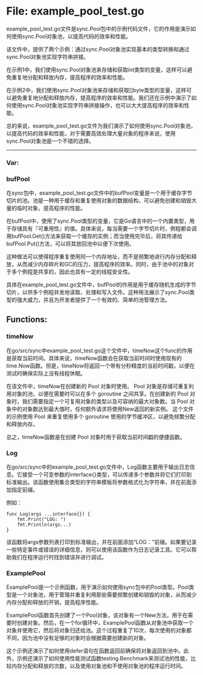 # File: example_pool_test.go

example_pool_test.go文件是sync.Pool包中的示例代码文件，它的作用是演示如何使用sync.Pool对象池，以提高代码的效率和性能。

该文件中，提供了两个示例：通过sync.Pool对象池实现基本的类型转换和通过sync.Pool对象池实现字符串拼接。

在示例1中，我们使用sync.Pool对象池来存储和获取int类型的变量，这样可以避免重复地分配和释放内存，提高程序的效率和性能。

在示例2中，我们使用sync.Pool对象池来存储和获取[]byte类型的变量，这样可以避免重复地分配和释放内存，提高程序的效率和性能。我们还在示例中演示了如何使用sync.Pool对象池实现字符串拼接操作，也可以大大提高程序的效率和性能。

总的来说，example_pool_test.go文件为我们演示了如何使用sync.Pool对象池，以提高代码的效率和性能，对于需要高效处理大量对象的程序来说，使用sync.Pool对象池是一个不错的选择。




---

### Var:

### bufPool

在sync包中，example_pool_test.go文件中的bufPool变量是一个用于缓存字节切片的池。池是一种用于缓存和重复使用对象的数据结构，可以避免创建和销毁大量的临时对象，提高程序的性能。

在bufPool中，使用了sync.Pool类型的变量，它是Go语言中的一个内置类型，用于存储具有『可重用性』的值。具体来说，每当需要一个字节切片时，例程都会调用bufPool.Get()方法来获取一个缓存的实例；而当使用完毕后，将其传递给bufPool.Put()方法，可以将其放回池中以便下次使用。

这种做法可以使得程序重复使用同一个内存地址，而不是频繁地进行内存分配和释放，从而减少内存碎片和GC的压力，提高程序的效率。同时，由于池中的对象对于多个例程是共享的，因此也具有一定的线程安全性。

具体在example_pool_test.go文件中，bufPool的作用是用于缓存随机生成的字节切片，以供多个例程并发地读取、处理和写入文件。这种用法展示了sync.Pool类型的强大威力，并且为开发者提供了一个有效的、简单的池管理方法。



## Functions:

### timeNow

在go/src/sync中example_pool_test.go这个文件中，timeNow这个func的作用是获取当前时间。具体来说，timeNow函数会在获取当前时间时使用现有的time.Now函数。但是，timeNow将返回一个带有分秒精度的当前时间戳，以便在测试时确保实际上没有线程休眠。 

在该文件中，timeNow在创建新的 Pool 对象时使用。 Pool 对象是存储可重复利用对象的池，以便在需要时可以在多个 goroutine 之间共享。在创建新的 Pool 对象时，我们需要指定一个可复用对象的类型以及可容纳的最大对象数。当 Pool 对象中的对象数达到最大值时，任何额外请求将使用New返回的新实例。 这个文件的示例使用 Pool 来重复使用多个 goroutine 使用的字节缓冲区，以避免频繁分配和释放内存。 

总之，timeNow函数是在创建 Pool 对象时用于获取当前时间戳的便捷函数。



### Log

在go/src/sync中的example_pool_test.go文件中，Log函数主要用于输出日志信息。它接受一个可变参数的interface{}类型，可以传递多个参数并将它们打印到标准输出。该函数使用集合类型的字符串模板将参数格式化为字符串，并在前面添加指定前缀。 

例如：

```
func Log(args ...interface{}) {
    fmt.Print("LOG: ")
    fmt.Println(args...)
}
```

该函数将args参数列表打印到标准输出，并在前面添加“LOG：”前缀。如果要记录一些特定事件或错误的详细信息，则可以使用该函数作为日志记录工具。它可以帮助我们在程序运行时找到错误并进行调试。



### ExamplePool

ExamplePool是一个示例函数，用于演示如何使用sync包中的Pool类型。Pool类型是一个对象池，用于管理并重复利用那些需要频繁创建和销毁的对象，从而减少内存分配和释放的开销，提高程序性能。

ExamplePool函数首先创建了一个Pool对象，该对象有一个New方法，用于在需要时创建对象。然后，在一个for循环中，ExamplePool函数从对象池中获取一个对象并使用它，然后将对象归还给池。这个过程重复了10次，每次使用的对象都不同，因为池中没有足够的对象时会根据需要创建新的对象。

这个示例还演示了如何使用defer语句在函数返回前确保将对象返回到池中。此外，示例还演示了如何使用性能测试函数testing.Benchmark来测试池的性能，比较内存分配和释放的次数，以及使用对象池和不使用对象池的程序运行时间。



